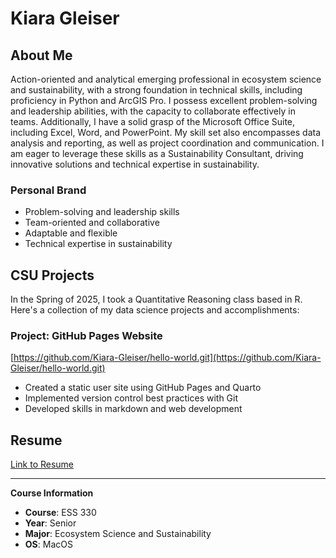 # Kiara Gleiser

## About Me
Action-oriented and analytical emerging professional in ecosystem science and sustainability, with a strong foundation in technical skills, including proficiency in Python and ArcGIS Pro. I possess excellent problem-solving and leadership abilities, with the capacity to collaborate effectively in teams. Additionally, I have a solid grasp of the Microsoft Office Suite, including Excel, Word, and PowerPoint. My skill set also encompasses data analysis and reporting, as well as project coordination and communication. I am eager to leverage these skills as a Sustainability Consultant, driving innovative solutions and technical expertise in sustainability.

### Personal Brand
* Problem-solving and leadership skills
* Team-oriented and collaborative
* Adaptable and flexible
* Technical expertise in sustainability

## CSU Projects

In the Spring of 2025, I took a Quantitative Reasoning class based in R. Here's a collection of my data science projects and accomplishments:

### Project: GitHub Pages Website
[https://github.com/Kiara-Gleiser/hello-world.git](https://github.com/Kiara-Gleiser/hello-world.git)

* Created a static user site using GitHub Pages and Quarto
* Implemented version control best practices with Git
* Developed skills in markdown and web development

## Resume
[Link to Resume](https://drive.google.com/file/d/1HOWe21xX3S0_Wr1N5f6HZ0LcR618oC_R/view?usp=sharing)

---
**Course Information**

* **Course**: ESS 330
* **Year**: Senior
* **Major**: Ecosystem Science and Sustainability
* **OS**: MacOS



